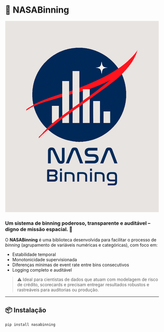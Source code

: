 # 🚀 NASABinning

<p align="center">
  <img src="./imgs/logotipo.png" alt="NASABinning Banner" width="600"/>
</p>

### Um sistema de binning poderoso, transparente e auditável – digno de missão espacial. 🌌

O **NASABinning** é uma biblioteca desenvolvida para facilitar o processo de _binning_ (agrupamento de variáveis numéricas e categóricas), com foco em:
- Estabilidade temporal
- Monotonicidade supervisionada
- Diferenças mínimas de event rate entre bins consecutivos
- Logging completo e auditável

> ⚠️ Ideal para cientistas de dados que atuam com modelagem de risco de crédito, scorecards e precisam entregar resultados robustos e rastreáveis para auditorias ou produção.

---

## 📦 Instalação

```bash
pip install nasabinning
